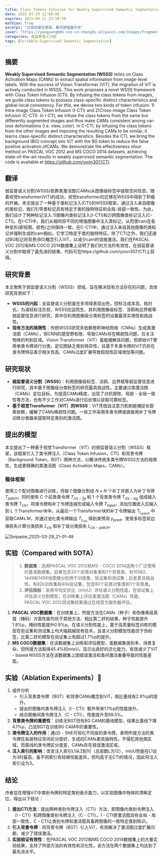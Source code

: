 ```yaml
---
title: Class Tokens Infusion for Weakly Supervised Semantic Segmentation
date: 2025-03-29 12:00:00
expires: 2025-08-21 23:59:59
mathjax: true
excerpt: "云想衣裳花想容，春风拂槛露华浓"
cover: "https://yangyang666.oss-cn-chengdu.aliyuncs.com/images/Fragment_7_4k_a51f7.jpg"
categories: 弱监督语义分割
tags: [Scribble-Supervised Semantic Segmentation]
---
```



## 摘要

**Weakly Supervised Semantic Segmentation (WSSS)** relies on Class Activation Maps (CAMs) to extract spatial information from image-level labels. With the success of Vision Transformer (ViT), the migration of ViT is actively conducted in WSSS. This work proposes a novel WSSS framework with Class Token Infusion (CTI). By infusing the class tokens from images, we guide class tokens to possess class-specific distinct characteristics and global-local consistency. For this, we devise two kinds of token infusion: 1) Intra-image Class Token Infusion (I-CTI) and 2)Cross-image Class Token Infusion (C-CTI). In I-CTI, we infuse the class tokens from the same but differently augmented images and thus make CAMs consistent among var-
ious deformations (i.e. view, color). In C-CTI, by infusing the class tokens from the other images and imposing the resulting CAMs to be similar, it learns class-specific distinct characteristics. Besides the CTI, we bring the background (BG) concept into ViT with the BG token to reduce the false positive activation ofCAMs. We demonstrate the effectiveness ofour method on PASCAL VOC 2012 and MS COCO 2014 datasets, achieving state-of-the-art results in weakly supervised semantic segmentation. The code is available at https://github.com/yoon307/CTI.

## 翻译

弱监督语义分割(WSSS)依靠类激活图(CAMs)从图像级标签中提取空间信息。随着视觉transformer(ViT)的成功，视觉transformer的迁移在WSSS中得到了积极的开展。本文提出了一种基于类标记注入(CTI)的WSSS框架。通过注入来自图像的类标记，我们引导类标记具有特定于类的独特特征和全局-局部一致性。为此，我们设计了两种标记注入:1)图像内类标记注入(I-CTI)和2)跨图像类标记注入(C-CTI)。在I-CTI中，我们从相同但不同的增强图像中注入类标记，从而使cam在各种变形(即视图，颜色)之间保持一致。在C-CTI中，通过注入来自其他图像的类标记并强制生成的cam相似，它学习特定于类的独特特征。除了CTI之外，我们还通过BG标记将背景(BG)概念引入ViT，以减少cam的误报激活。我们在PASCAL VOC 2012和MS COCO 2014数据集上证明了我们的方法的有效性，在弱监督语义分割中取得了最先进的结果。代码可在https://github.com/yoon307/CTI上获得。



## 研究背景

本文聚焦于弱监督语义分割（WSSS）领域，旨在解决现有方法存在的问题，具体研究背景如下： 
- **WSSS的兴起**：全监督语义分割虽在多领域表现出色，但标注成本高、耗时长。为减轻标注负担，WSSS应运而生，其利用图像级标签、涂鸦和边界框等弱监督信息进行研究，其中仅利用图像级分类标签的设置最具实用性和挑战性。
-  **现有方法的局限性**：传统WSSS研究多依赖卷积神经网络（CNNs）生成类激活图（CAMs），但CNN的感受野有限，导致CAMs存在稀疏性问题，仅关注物体的判别区域。Vision Transformer（ViT）虽能缓解该问题，但原始ViT使用单类令牌进行分类，定位图缺乏类别特异性，且基于多类令牌的ViT仍存在类令牌特征表示相关性高、CAMs过度扩展导致假阳性区域增加等问题。



## 研究现状

- **弱监督语义分割（WSSS）**：利用图像级标签、涂鸦、边界框等弱监督信息进行研究，其中基于图像级分类标签的研究最具挑战性。主要通过类激活图（CAMs）定位目标，为提高CAMs精度，出现了对抗擦除、局部 - 全局一致性等方法，也有不少工作对CAMs进行后处理以获取可靠标签。
- **基于视觉Transformer（ViT）的WSSS**：ViT凭借自注意力机制能捕捉长距离依赖，缓解了CAMs稀疏性问题。一些工作采用多类令牌或直接用补丁令牌训练分类器来提取特定类别的激活图。



## 提出的模型



本文提出了一种基于视觉Transformer（ViT）的弱监督语义分割（WSSS）框架，该框架引入了类令牌注入（Class Token Infusion，CTI）和背景令牌（Background Token，BGT）两种方法，以解决传统多类令牌WSSS方法的局限性，生成更精确的类激活图（Class Activation Maps，CAMs）。

### 整体框架

使用三个配对图像进行训练，将每个图像分割成 $N \times N$ 个补丁并嵌入为补丁令牌 $T_{patch}$，同时使用 $C$ 个前景类令牌 $T_{cls - fg}$ 和 1 个背景类令牌 $T_{cls - bg}$ 组成输入类令牌 $T_{cls}$。将类令牌和补丁令牌连接形成输入令牌 $T_{input}$，添加位置嵌入后输入到 $L$ 个Transformer块中。从最后一个Transformer块的补丁令牌输出 $T_{L_{patch}}$ 中获取CAMs $M$，并通过池化类令牌输出 $T_{L_{cls}}$ 得到类预测 $y_{pred}$，使用多标签软边缘损失计算分类损失 $L_{cls}$ 和补丁级分类损失 $L_{cls - patch}$。



![Snipaste_2025-03-29_21-01-48](https://yangyang666.oss-cn-chengdu.aliyuncs.com/images/Snipaste_2025-03-29_21-01-48.png)

## 实验（Compared with SOTA）

>1. **数据集**：选用PASCAL VOC 2012和MS - COCO 2014这两个广泛使用的基准数据集。前者包含20个前景对象类和1个背景类，有10582、1449和1456张图像分别用于训练集、验证集和测试集；后者更具挑战性，有82k训练集和40k验证集，包含80个前景对象类和1个背景类。
>2. **评估指标**：采用平均交并比（mIoU）评估语义分割性能，在验证集上评估语义分割模型，在训练集上评估类激活图（CAMs）性能，PASCAL VOC 2012测试集结果通过在线官方服务器评估。





1. **PASCAL VOC数据集**：在训练集上，所提方法在CAMs（种子）和伪像素级真值（掩码）方面性能均优于其他方法，相比第二好的结果，种子性能提升1.8%p，掩码性能提升0.9%p。在语义分割性能上，基于高质量标签训练的模型在验证集和测试集上均大幅超越现有技术，且语义分割模型性能优于伪标签，比第二好的模型在验证集上有超过1.7%p的提升。
2. **MS COCO数据集**：在该数据集上训练和评估模型，虽数据集类别多、场景复杂，但所提方法取得45.4%的mIoU，显示出良好的泛化能力，有效减少了ViT - based WSSS方法在该数据集上因错误激活和类间激活重叠导致的性能差距。







## 实验（Ablation Experiments）:1st_place_medal:

1. 组件分析
   - 引入背景类令牌（BGT）和背景CAMs概念到ViT，相比基线有2.9%p的提升。
   - 提出的图像内类令牌注入（I - CTI）额外带来1.1%p的性能提升。
   - 结合图像间类令牌注入（C - CTI），性能提升至69.5%。
2. **背景类令牌的重要性**：训练无BGT但有BG CAM的基线模型，结果比基线下降4.1%p，凸显BGT在训练BG CAM中的重要性。
3. **类令牌注入的作用**：通过t - SNE可视化不同层的类令牌，表明所提方法的类令牌在各层特征空间区分度好，生成的CAMs更具独特性，不侵犯其他类区域，而基线的类令牌区分度差，CAMs存在错误激活区域。
4. **注入索引的影响**：改变注入索引L1从2到10（总层数L为12），mIoU性能在L1设为3时最高，虽不同索引有轻微性能差异，但均高于无CTI的情况，因此将注入索引设为3。

## 结论

作者旨在增强ViT中类别令牌的特定类别表示能力，以实现图像中物体的清晰定位，得出以下结论：
1. **提出CTI方法**：提出两种类别令牌注入（CTI）方法，即图像内类别令牌注入（I - CTI）和跨图像类别令牌注入（C - CTI）。I - CTI使激活图具有全局 - 局部一致性，C - CTI让类别令牌和激活图具备跨图像的一致特定类别知识。 
2. **引入背景令牌**：将背景令牌（BGT）引入ViT，有效解决了激活图过度扩展问题，减少了错误激活。
3. **实验验证有效性**：在PASCAL VOC 2012和MS COCO 2014数据集上的大量实验结果，支持了所提方法的有效性和泛化性，该方法在两个数据集上均达到了最先进水平。 





